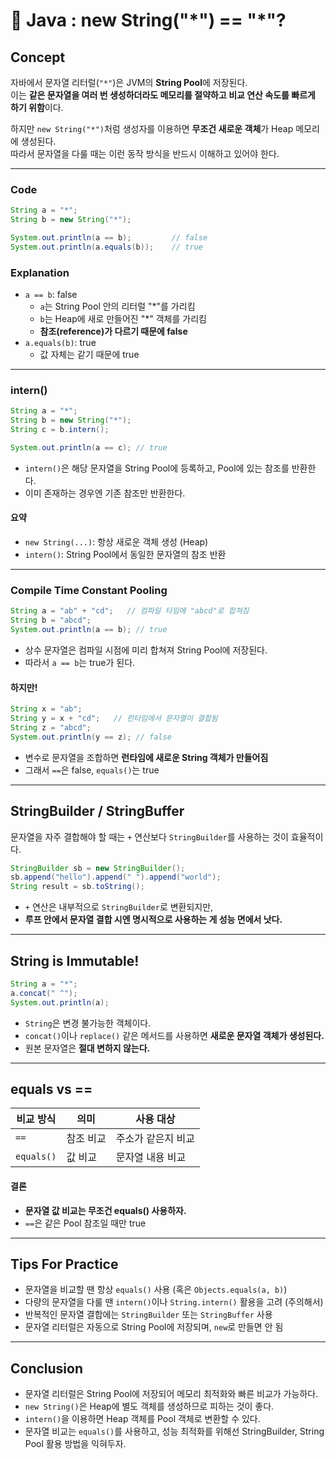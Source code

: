 # 🤥 Java : new String("\*") == "\*"?

## Concept

자바에서 문자열 리터럴(`"*"`)은 JVM의 **String Pool**에 저장된다. \
이는 **같은 문자열을 여러 번 생성하더라도 메모리를 절약하고 비교 연산 속도를 빠르게 하기 위함**이다.

하지만 `new String("*")`처럼 생성자를 이용하면 **무조건 새로운 객체**가 Heap 메모리에 생성된다. \
따라서 문자열을 다룰 때는 이런 동작 방식을 반드시 이해하고 있어야 한다.

***

### Code

```java
String a = "*";
String b = new String("*");

System.out.println(a == b);         // false
System.out.println(a.equals(b));    // true
```

### Explanation

* `a == b`: false
  * `a`는 String Pool 안의 리터럴 "\*"를 가리킴
  * `b`는 Heap에 새로 만들어진 "\*" 객체를 가리킴
  * **참조(reference)가 다르기 때문에 false**
* `a.equals(b)`: true
  * 값 자체는 같기 때문에 true

***

### intern()&#x20;

```java
String a = "*";
String b = new String("*");
String c = b.intern();

System.out.println(a == c); // true
```

* `intern()`은 해당 문자열을 String Pool에 등록하고, Pool에 있는 참조를 반환한다.
* 이미 존재하는 경우엔 기존 참조만 반환한다.

#### 요약

* `new String(...)`: 항상 새로운 객체 생성 (Heap)
* `intern()`: String Pool에서 동일한 문자열의 참조 반환

***

### Compile Time Constant Pooling

```java
String a = "ab" + "cd";   // 컴파일 타임에 "abcd"로 합쳐짐
String b = "abcd";
System.out.println(a == b); // true
```

* 상수 문자열은 컴파일 시점에 미리 합쳐져 String Pool에 저장된다.
* 따라서 `a == b`는 true가 된다.

#### 하지만!

```java
String x = "ab";
String y = x + "cd";   // 런타임에서 문자열이 결합됨
String z = "abcd";
System.out.println(y == z); // false
```

* 변수로 문자열을 조합하면 **런타임에 새로운 String 객체가 만들어짐**
* 그래서 `==`은 false, `equals()`는 true

***

## &#x20;StringBuilder / StringBuffer

문자열을 자주 결합해야 할 때는 `+` 연산보다 `StringBuilder`를 사용하는 것이 효율적이다.

```java
StringBuilder sb = new StringBuilder();
sb.append("hello").append(" ").append("world");
String result = sb.toString();
```

* `+` 연산은 내부적으로 `StringBuilder`로 변환되지만,
* **루프 안에서 문자열 결합 시엔 명시적으로 사용하는 게 성능 면에서 낫다.**

***

## String is Immutable!

```java
String a = "*";
a.concat(" ^");
System.out.println(a); 
```

* `String`은 변경 불가능한 객체이다.
* `concat()`이나 `replace()` 같은 메서드를 사용하면 **새로운 문자열 객체가 생성된다.**
* 원본 문자열은 **절대 변하지 않는다.**

***

## equals vs ==&#x20;

| 비교 방식      | 의미    | 사용 대상      |
| ---------- | ----- | ---------- |
| `==`       | 참조 비교 | 주소가 같은지 비교 |
| `equals()` | 값 비교  | 문자열 내용 비교  |

#### 결론

* **문자열 값 비교는 무조건 equals() 사용하자.**
* `==`은 같은 Pool 참조일 때만 true

***

## Tips For Practice

* 문자열을 비교할 땐 항상 `equals()` 사용 (혹은 `Objects.equals(a, b)`)
* 다량의 문자열을 다룰 땐 `intern()`이나 `String.intern()` 활용을 고려 (주의해서)
* 반복적인 문자열 결합에는 `StringBuilder` 또는 `StringBuffer` 사용
* 문자열 리터럴은 자동으로 String Pool에 저장되며, `new`로 만들면 안 됨

***

## Conclusion

* 문자열 리터럴은 String Pool에 저장되어 메모리 최적화와 빠른 비교가 가능하다.
* `new String()`은 Heap에 별도 객체를 생성하므로 피하는 것이 좋다.
* `intern()`을 이용하면 Heap 객체를 Pool 객체로 변환할 수 있다.
* 문자열 비교는 `equals()`를 사용하고, 성능 최적화를 위해선 StringBuilder, String Pool 활용 방법을 익혀두자.
